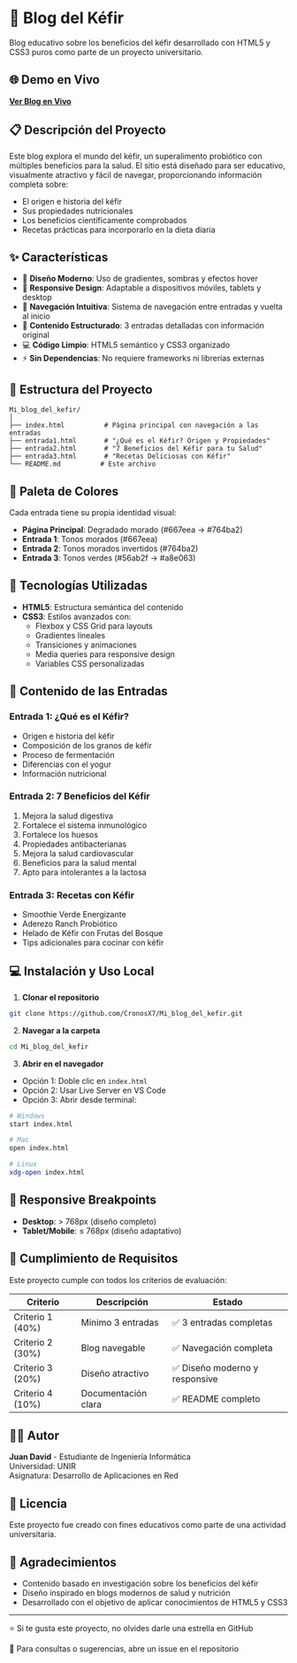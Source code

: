# 🥛 Blog del Kéfir

Blog educativo sobre los beneficios del kéfir desarrollado con HTML5 y CSS3 puros como parte de un proyecto universitario.

## 🌐 Demo en Vivo

**[Ver Blog en Vivo](https://cronosx7.github.io/Mi_blog_del_kefir/)**

## 📋 Descripción del Proyecto

Este blog explora el mundo del kéfir, un superalimento probiótico con múltiples beneficios para la salud. El sitio está diseñado para ser educativo, visualmente atractivo y fácil de navegar, proporcionando información completa sobre:

- El origen e historia del kéfir
- Sus propiedades nutricionales
- Los beneficios científicamente comprobados
- Recetas prácticas para incorporarlo en la dieta diaria

## ✨ Características

- 🎨 **Diseño Moderno**: Uso de gradientes, sombras y efectos hover
- 📱 **Responsive Design**: Adaptable a dispositivos móviles, tablets y desktop
- 🧭 **Navegación Intuitiva**: Sistema de navegación entre entradas y vuelta al inicio
- 🎯 **Contenido Estructurado**: 3 entradas detalladas con información original
- 💻 **Código Limpio**: HTML5 semántico y CSS3 organizado
- ⚡ **Sin Dependencias**: No requiere frameworks ni librerías externas

## 📁 Estructura del Proyecto

```
Mi_blog_del_kefir/
│
├── index.html          # Página principal con navegación a las entradas
├── entrada1.html       # "¿Qué es el Kéfir? Origen y Propiedades"
├── entrada2.html       # "7 Beneficios del Kéfir para tu Salud"
├── entrada3.html       # "Recetas Deliciosas con Kéfir"
└── README.md          # Este archivo
```

## 🎨 Paleta de Colores

Cada entrada tiene su propia identidad visual:

- **Página Principal**: Degradado morado (#667eea → #764ba2)
- **Entrada 1**: Tonos morados (#667eea)
- **Entrada 2**: Tonos morados invertidos (#764ba2)
- **Entrada 3**: Tonos verdes (#56ab2f → #a8e063)

## 🚀 Tecnologías Utilizadas

- **HTML5**: Estructura semántica del contenido
- **CSS3**: Estilos avanzados con:
  - Flexbox y CSS Grid para layouts
  - Gradientes lineales
  - Transiciones y animaciones
  - Media queries para responsive design
  - Variables CSS personalizadas

## 📖 Contenido de las Entradas

### Entrada 1: ¿Qué es el Kéfir?
- Origen e historia del kéfir
- Composición de los granos de kéfir
- Proceso de fermentación
- Diferencias con el yogur
- Información nutricional

### Entrada 2: 7 Beneficios del Kéfir
1. Mejora la salud digestiva
2. Fortalece el sistema inmunológico
3. Fortalece los huesos
4. Propiedades antibacterianas
5. Mejora la salud cardiovascular
6. Beneficios para la salud mental
7. Apto para intolerantes a la lactosa

### Entrada 3: Recetas con Kéfir
- Smoothie Verde Energizante
- Aderezo Ranch Probiótico
- Helado de Kéfir con Frutas del Bosque
- Tips adicionales para cocinar con kéfir

## 💻 Instalación y Uso Local

1. **Clonar el repositorio**
```bash
git clone https://github.com/CronosX7/Mi_blog_del_kefir.git
```

2. **Navegar a la carpeta**
```bash
cd Mi_blog_del_kefir
```

3. **Abrir en el navegador**
- Opción 1: Doble clic en `index.html`
- Opción 2: Usar Live Server en VS Code
- Opción 3: Abrir desde terminal:
```bash
# Windows
start index.html

# Mac
open index.html

# Linux
xdg-open index.html
```

## 📱 Responsive Breakpoints

- **Desktop**: > 768px (diseño completo)
- **Tablet/Mobile**: ≤ 768px (diseño adaptativo)

## 🎯 Cumplimiento de Requisitos

Este proyecto cumple con todos los criterios de evaluación:

| Criterio | Descripción | Estado |
|----------|-------------|--------|
| Criterio 1 (40%) | Mínimo 3 entradas | ✅ 3 entradas completas |
| Criterio 2 (30%) | Blog navegable | ✅ Navegación completa |
| Criterio 3 (20%) | Diseño atractivo | ✅ Diseño moderno y responsive |
| Criterio 4 (10%) | Documentación clara | ✅ README completo |

## 👨‍💻 Autor

**Juan David** - Estudiante de Ingeniería Informática  
Universidad: UNIR  
Asignatura: Desarrollo de Aplicaciones en Red

## 📄 Licencia

Este proyecto fue creado con fines educativos como parte de una actividad universitaria.

## 🙏 Agradecimientos

- Contenido basado en investigación sobre los beneficios del kéfir
- Diseño inspirado en blogs modernos de salud y nutrición
- Desarrollado con el objetivo de aplicar conocimientos de HTML5 y CSS3

---

⭐ Si te gusta este proyecto, no olvides darle una estrella en GitHub

📧 Para consultas o sugerencias, abre un issue en el repositorio

